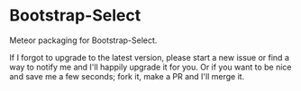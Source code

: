 Bootstrap-Select
================

Meteor packaging for Bootstrap-Select.

If I forgot to upgrade to the latest version, please start a new issue
or find a way to notify me and I'll happily upgrade it for you. Or if you want
to be nice and save me a few seconds; fork it, make a PR and I'll merge it.

